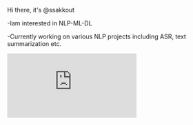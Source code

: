 Hi there, it's @ssakkout

-Iam interested in NLP-ML-DL

-Currently working on various NLP projects including ASR, text summarization etc.

![Visitor Count](https://ssakkout.github.io/count.txt)





<!---
ssakkout/ssakkout is a ✨ special ✨ repository because its `README.md` (this file) appears on your GitHub profile.
You can click the Preview link to take a look at your changes.
--->
